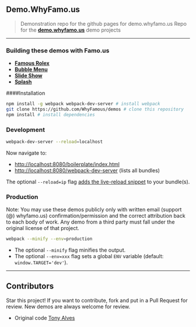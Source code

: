 ## Demo.WhyFamo.us

> Demonstration repo for the github pages for demo.whyfamo.us
> Repo for the **[demo.whyfamo.us](http://demo.whyfamo.us)** demo projects
---
### Building these demos with Famo.us

- **[Famous Rolex](http://demo.whyfamo.us/rolex/)**
- **[Bubble Menu](http://demo.whyfamo.us/bubblemenu/)**
- **[Slide Show](http://demo.whyfamo.us/slideshow/)**
- **[Splash](http://demo.whyfamo.us/splash/)**

####Installation

```bash
npm install -g webpack webpack-dev-server # install webpack
git clone https://github.com/WhyFamous/demos # clone this repository
npm install # install dependencies
```

### Development

```bash
webpack-dev-server --reload=localhost
```

Now navigate to:

* [http://localhost:8080/boilerplate/index.html](http://localhost:8080/boilerplate/index.html)
* [http://localhost:8080/webpack-dev-server](http://localhost:8080/webpack-dev-server) (lists all bundles)

The optional `--reload=ip` flag [adds the live-reload snippet](https://github.com/markmarijnissen/webpack-reload-plugin) to your bundle(s).


### Production  

Note: You may use these demos publicly only with written email (support (@) whyfamo.us) confirmation/permission and the correct attribution back to each body of work. Any demo from a third party must fall under the original license of that project.

```bash
webpack --minify --env=production
```

* The optional `--minify` flag minifies the output.
* The optional `--env=xxx` flag sets a global `ENV` variable (default: `window.TARGET='dev'`).

---

## Contributors

Star this project!
If you want to contribute, fork and put in a Pull Request for review.  New demos are always welcome for review.

* Original code  [Tony Alves](https://github.com/talves/)
